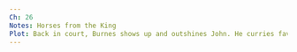 ```yaml
---
Ch: 26
Notes: Horses from the King
Plot: Back in court, Burnes shows up and outshines John. He curries favour for war.
---
```

